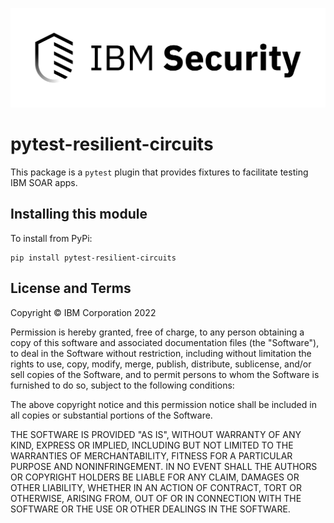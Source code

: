 ![IBM Security](https://raw.githubusercontent.com/ibmresilient/resilient-python-api/master/resilient-sdk/assets/IBM_Security_lockup_pos_RGB.png)

# pytest-resilient-circuits

This package is a `pytest` plugin that provides fixtures to facilitate testing IBM SOAR apps.

## Installing this module

To install from PyPi:

```
pip install pytest-resilient-circuits
```

## License and Terms

Copyright © IBM Corporation 2022

Permission is hereby granted, free of charge, to any person obtaining a copy
of this software and associated documentation files (the "Software"), to
deal in the Software without restriction, including without limitation the
rights to use, copy, modify, merge, publish, distribute, sublicense, and/or
sell copies of the Software, and to permit persons to whom the Software is
furnished to do so, subject to the following conditions:

The above copyright notice and this permission notice shall be included in
all copies or substantial portions of the Software.

THE SOFTWARE IS PROVIDED "AS IS", WITHOUT WARRANTY OF ANY KIND, EXPRESS OR
IMPLIED, INCLUDING BUT NOT LIMITED TO THE WARRANTIES OF MERCHANTABILITY,
FITNESS FOR A PARTICULAR PURPOSE AND NONINFRINGEMENT. IN NO EVENT SHALL THE
AUTHORS OR COPYRIGHT HOLDERS BE LIABLE FOR ANY CLAIM, DAMAGES OR OTHER
LIABILITY, WHETHER IN AN ACTION OF CONTRACT, TORT OR OTHERWISE, ARISING
FROM, OUT OF OR IN CONNECTION WITH THE SOFTWARE OR THE USE OR OTHER DEALINGS
IN THE SOFTWARE.
